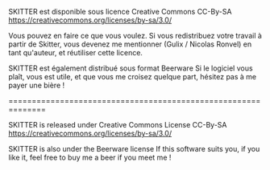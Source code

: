 SKITTER est disponible sous licence Creative Commons CC-By-SA
https://creativecommons.org/licenses/by-sa/3.0/

Vous pouvez en faire ce que vous voulez.
Si vous redistribuez votre travail à partir de Skitter, vous devenez me mentionner (Gulix / Nicolas Ronvel) en tant qu'auteur, et réutiliser cette licence.

SKITTER est également distribué sous format Beerware
Si le logiciel vous plaît, vous est utile, et que vous me croisez quelque part, hésitez pas à me payer une bière !

==============================================================

SKITTER is released under Creative Commons License CC-By-SA
https://creativecommons.org/licenses/by-sa/3.0/

SKITTER is also under the Beerware license
If this software suits you, if you like it, feel free to buy me a beer if you meet me !


